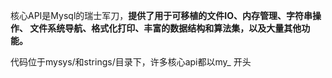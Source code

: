 核心API是Mysql的瑞士军刀，**提供了用于可移植的文件IO、内存管理、字符串操作、
文件系统导航、格式化打印、丰富的数据结构和算法集，以及大量其他功能。**

代码位于mysys/和strings/目录下，许多核心api都以my_ 开头

